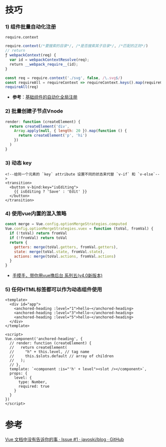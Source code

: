 # 技巧

### 1) 组件批量自动化注册

`require.context`

```js
require.context(/*要搜索的目录*/, /*是否搜索其子目录*/, /*匹配的正则*/)
// return
ƒ webpackContext(req) {
  var id = webpackContextResolve(req);
  return __webpack_require__(id);
}
```

```js
const req = require.context('./svg', false, /\.svg$/)
const requireAll = requireContext => requireContext.keys().map(requireContext)
requireAll(req)
```

- **参考**：[基础组件的自动化全局注册](https://cn.vuejs.org/v2/guide/components-registration.html#基础组件的自动化全局注册)

### 2) 批量创建子节点Vnode

```js
render: function (createElement) {
  return createElement('div',
    Array.apply(null, { length: 20 }).map(function () {
      return createElement('p', 'hi')
    })
  )
}
```

### 3) 动态 key

```vue
<!--给同一个元素的 `key` attribute 设置不同的状态来代替 `v-if` 和 `v-else`-->
<transition>
  <button v-bind:key="isEditing">
    {{ isEditing ? 'Save' : 'Edit' }}
  </button>
</transition>
```

### 4) 使用vue内置的混入策略

```js
const merge = Vue.config.optionMergeStrategies.computed
Vue.config.optionMergeStrategies.vuex = function (toVal, fromVal) {
  if (!toVal) return fromVal
  if (!fromVal) return toVal
  return {
    getters: merge(toVal.getters, fromVal.getters),
    state: merge(toVal.state, fromVal.state),
    actions: merge(toVal.actions, fromVal.actions)
  }
}
```

- [手摸手，带你用vue撸后台 系列五(v4.0新版本)](https://juejin.cn/post/6844903840626507784#heading-16)

### 5) 任何HTML标签都可以作为动态组件使用

<!-- Use preprocessors via the lang attribute! e.g. <template lang="pug"> -->

<template>
  <div id="app">
    <anchored-heading :level="1">hello~</anchored-heading>
    <anchored-heading :level="3">hello~</anchored-heading>
    <anchored-heading :level="5">hello~</anchored-heading>
  </div>
</template>

```vue
<template>
  <div id="app">
    <anchored-heading :level="1">hello~</anchored-heading>
    <anchored-heading :level="3">hello~</anchored-heading>
    <anchored-heading :level="5">hello~</anchored-heading>
  </div>
</template>

<script>
Vue.component('anchored-heading', {
  // render: function (createElement) {
  //   return createElement(
  //     "h" + this.level, // tag name
  //     this.$slots.default // array of children
  //   );
  // },
  template: `<component :is="'h' + level"><slot /></component>`,
  props: {
    level: {
      type: Number,
      required: true
    }
  }
})
</script>
```





# 参考

[Vue 文档中没有告诉你的事 · Issue #1 · javoski/blog · GitHub](https://github.com/javoski/blog/issues/1)
